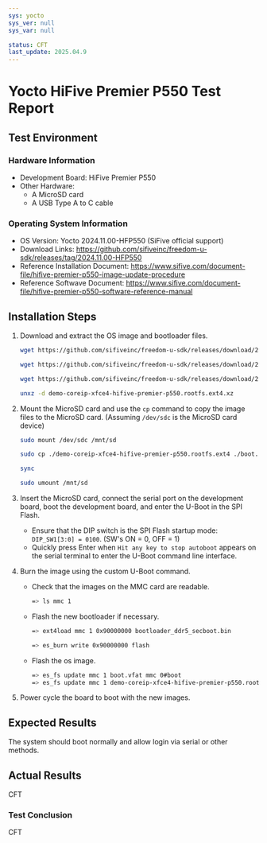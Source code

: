 ```yaml
---
sys: yocto
sys_ver: null
sys_var: null

status: CFT
last_update: 2025.04.9
---
```


# Yocto HiFive Premier P550 Test Report

## Test Environment

### Hardware Information

- Development Board: HiFive Premier P550
- Other Hardware:
  - A MicroSD card
  - A USB Type A to C cable

### Operating System Information

- OS Version: Yocto 2024.11.00-HFP550 (SiFive official support)
- Download Links: <https://github.com/sifiveinc/freedom-u-sdk/releases/tag/2024.11.00-HFP550>
- Reference Installation Document: <https://www.sifive.com/document-file/hifive-premier-p550-image-update-procedure>
- Reference Softwave Document: <https://www.sifive.com/document-file/hifive-premier-p550-software-reference-manual>

## Installation Steps

1. Download and extract the OS image and bootloader files.

    ```bash
    wget https://github.com/sifiveinc/freedom-u-sdk/releases/download/2024.11.00-HFP550/demo-coreip-xfce4-hifive-premier-p550.rootfs.ext4.xz
    
    wget https://github.com/sifiveinc/freedom-u-sdk/releases/download/2024.11.00-HFP550/boot.vfat

    wget https://github.com/sifiveinc/freedom-u-sdk/releases/download/2024.11.00-HFP550/bootloader_ddr5_secboot.bin

    unxz -d demo-coreip-xfce4-hifive-premier-p550.rootfs.ext4.xz
    ```

2. Mount the MicroSD card and use the `cp` command to copy the image files to the MicroSD card. (Assuming `/dev/sdc` is the MicroSD card device)

    ```bash
    sudo mount /dev/sdc /mnt/sd
    
    sudo cp ./demo-coreip-xfce4-hifive-premier-p550.rootfs.ext4 ./boot.vfat ./bootloader_ddr5_secboot.bin /mnt/sd

    sync

    sudo umount /mnt/sd
    ```

3. Insert the MicroSD card, connect the serial port on the development board, boot the development board, and enter the U-Boot in the SPI Flash.
    - Ensure that the DIP switch is the SPI Flash startup mode: `DIP_SW1[3:0] = 0100`. (SW's ON = 0, OFF = 1)
    - Quickly press Enter when `Hit any key to stop autoboot` appears on the serial terminal to enter the U-Boot command line interface.

4. Burn the image using the custom U-Boot command.
    - Check that the images on the MMC card are readable.

        ```bash
        => ls mmc 1
        ```

    - Flash the new bootloader if necessary.

        ```bash
        => ext4load mmc 1 0x90000000 bootloader_ddr5_secboot.bin

        => es_burn write 0x90000000 flash
        ```

    - Flash the os image.

        ```bash
        => es_fs update mmc 1 boot.vfat mmc 0#boot
        => es_fs update mmc 1 demo-coreip-xfce4-hifive-premier-p550.rootfs.ext4 mmc 0#root
        ```

5. Power cycle the board to boot with the new images.

## Expected Results

The system should boot normally and allow login via serial or other methods.

## Actual Results

CFT

### Test Conclusion

CFT
